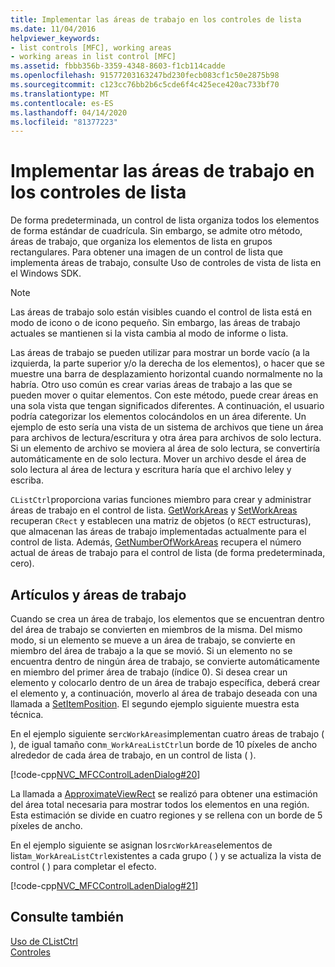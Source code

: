 ```yaml
---
title: Implementar las áreas de trabajo en los controles de lista
ms.date: 11/04/2016
helpviewer_keywords:
- list controls [MFC], working areas
- working areas in list control [MFC]
ms.assetid: fbbb356b-3359-4348-8603-f1cb114cadde
ms.openlocfilehash: 91577203163247bd230fecb083cf1c50e2875b98
ms.sourcegitcommit: c123cc76bb2b6c5cde6f4c425ece420ac733bf70
ms.translationtype: MT
ms.contentlocale: es-ES
ms.lasthandoff: 04/14/2020
ms.locfileid: "81377223"
---
```

# <a name="implementing-working-areas-in-list-controls"></a>Implementar las áreas de trabajo en los controles de lista

De forma predeterminada, un control de lista organiza todos los elementos de forma estándar de cuadrícula. Sin embargo, se admite otro método, áreas de trabajo, que organiza los elementos de lista en grupos rectangulares. Para obtener una imagen de un control de lista que implementa áreas de trabajo, consulte Uso de controles de vista de lista en el Windows SDK.

> [!NOTE]
> Las áreas de trabajo solo están visibles cuando el control de lista está en modo de icono o de icono pequeño. Sin embargo, las áreas de trabajo actuales se mantienen si la vista cambia al modo de informe o lista.

Las áreas de trabajo se pueden utilizar para mostrar un borde vacío (a la izquierda, la parte superior y/o la derecha de los elementos), o hacer que se muestre una barra de desplazamiento horizontal cuando normalmente no la habría. Otro uso común es crear varias áreas de trabajo a las que se pueden mover o quitar elementos. Con este método, puede crear áreas en una sola vista que tengan significados diferentes. A continuación, el usuario podría categorizar los elementos colocándolos en un área diferente. Un ejemplo de esto sería una vista de un sistema de archivos que tiene un área para archivos de lectura/escritura y otra área para archivos de solo lectura. Si un elemento de archivo se moviera al área de solo lectura, se convertiría automáticamente en de solo lectura. Mover un archivo desde el área de solo lectura al área de lectura y escritura haría que el archivo leley y escriba.

`CListCtrl`proporciona varias funciones miembro para crear y administrar áreas de trabajo en el control de lista. [GetWorkAreas](../mfc/reference/clistctrl-class.md#getworkareas) y [SetWorkAreas](../mfc/reference/clistctrl-class.md#setworkareas) recuperan `CRect` y establecen una matriz de objetos (o `RECT` estructuras), que almacenan las áreas de trabajo implementadas actualmente para el control de lista. Además, [GetNumberOfWorkAreas](../mfc/reference/clistctrl-class.md#getnumberofworkareas) recupera el número actual de áreas de trabajo para el control de lista (de forma predeterminada, cero).

## <a name="items-and-working-areas"></a>Artículos y áreas de trabajo

Cuando se crea un área de trabajo, los elementos que se encuentran dentro del área de trabajo se convierten en miembros de la misma. Del mismo modo, si un elemento se mueve a un área de trabajo, se convierte en miembro del área de trabajo a la que se movió. Si un elemento no se encuentra dentro de ningún área de trabajo, se convierte automáticamente en miembro del primer área de trabajo (índice 0). Si desea crear un elemento y colocarlo dentro de un área de trabajo específica, deberá crear el elemento y, a continuación, moverlo al área de trabajo deseada con una llamada a [SetItemPosition](../mfc/reference/clistctrl-class.md#setitemposition). El segundo ejemplo siguiente muestra esta técnica.

En el ejemplo siguiente se`rcWorkAreas`implementan cuatro áreas de trabajo ( ), de igual tamaño con`m_WorkAreaListCtrl`un borde de 10 píxeles de ancho alrededor de cada área de trabajo, en un control de lista ( ).

[!code-cpp[NVC_MFCControlLadenDialog#20](../mfc/codesnippet/cpp/implementing-working-areas-in-list-controls_1.cpp)]

La llamada a [ApproximateViewRect](../mfc/reference/clistctrl-class.md#approximateviewrect) se realizó para obtener una estimación del área total necesaria para mostrar todos los elementos en una región. Esta estimación se divide en cuatro regiones y se rellena con un borde de 5 píxeles de ancho.

En el ejemplo siguiente se asignan los`rcWorkAreas`elementos de lista`m_WorkAreaListCtrl`existentes a cada grupo ( ) y se actualiza la vista de control ( ) para completar el efecto.

[!code-cpp[NVC_MFCControlLadenDialog#21](../mfc/codesnippet/cpp/implementing-working-areas-in-list-controls_2.cpp)]

## <a name="see-also"></a>Consulte también

[Uso de CListCtrl](../mfc/using-clistctrl.md)<br/>
[Controles](../mfc/controls-mfc.md)
